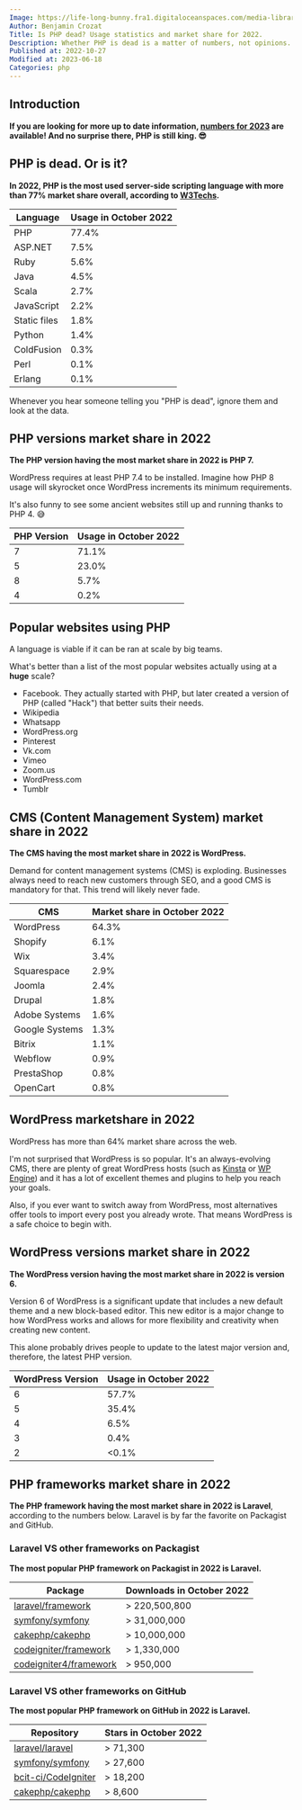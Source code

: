 ```yaml
---
Image: https://life-long-bunny.fra1.digitaloceanspaces.com/media-library/production/15/statistics_a0weap.png
Author: Benjamin Crozat
Title: Is PHP dead? Usage statistics and market share for 2022.
Description: Whether PHP is dead is a matter of numbers, not opinions. I will provide you with essential statistics that will lead you to make better decisions.
Published at: 2022-10-27
Modified at: 2023-06-18
Categories: php
---
```


## Introduction

**If you are looking for more up to date information, [numbers for 2023](https://benjamincrozat.com/php-is-dead-2023) are available! And no surprise there, PHP is still king. 😎**

## PHP is dead. Or is it?

**In 2022, PHP is the most used server-side scripting language with more than 77% market share overall, according to [W3Techs](https://w3techs.com/technologies/overview/programming_language).**

| Language     | Usage in October 2022 |
| ------------ | --------------------- |
| PHP          | 77.4%                 |
| ASP.NET      | 7.5%                  |
| Ruby         | 5.6%                  |
| Java         | 4.5%                  |
| Scala        | 2.7%                  |
| JavaScript   | 2.2%                  |
| Static files | 1.8%                  |
| Python       | 1.4%                  |
| ColdFusion   | 0.3%                  |
| Perl         | 0.1%                  |
| Erlang       | 0.1%                  |

Whenever you hear someone telling you "PHP is dead", ignore them and look at the data.

## PHP versions market share in 2022

**The PHP version having the most market share in 2022 is PHP 7.**

WordPress requires at least PHP 7.4 to be installed. Imagine how PHP 8 usage will skyrocket once WordPress increments its minimum requirements.

It's also funny to see some ancient websites still up and running thanks to PHP 4. 😅

| PHP Version | Usage in October 2022 |
| ----------- | --------------------- |
| 7           | 71.1%                 |
| 5           | 23.0%                 |
| 8           | 5.7%                  |
| 4           | 0.2%                  |

## Popular websites using PHP

A language is viable if it can be ran at scale by big teams.

What's better than a list of the most popular websites actually using at a **huge** scale?

- Facebook. They actually started with PHP, but later created a version of PHP (called "Hack") that better suits their needs.
- Wikipedia
- Whatsapp
- WordPress.org
- Pinterest
- Vk.com
- Vimeo
- Zoom.us
- WordPress.com
- Tumblr

## CMS (Content Management System) market share in 2022

**The CMS having the most market share in 2022 is WordPress.**

Demand for content management systems (CMS) is exploding. Businesses always need to reach new customers through SEO, and a good CMS is mandatory for that. This trend will likely never fade.

| CMS            | Market share in October 2022 |
| -------------- | ---------------------------- |
| WordPress      | 64.3%                        |
| Shopify        | 6.1%                         |
| Wix            | 3.4%                         |
| Squarespace    | 2.9%                         |
| Joomla         | 2.4%                         |
| Drupal         | 1.8%                         |
| Adobe Systems  | 1.6%                         |
| Google Systems | 1.3%                         |
| Bitrix         | 1.1%                         |
| Webflow        | 0.9%                         |
| PrestaShop     | 0.8%                         |
| OpenCart       | 0.8%                         |

## WordPress marketshare in 2022

WordPress has more than 64% market share across the web.

I'm not surprised that WordPress is so popular. It's an always-evolving CMS, there are plenty of great WordPress hosts (such as [Kinsta](https://benjamincrozat.com/recommends/kinsta-wordpress-hosting) or [WP Engine](https://benjamincrozat.com/recommends/wp-engine)) and it has a lot of excellent themes and plugins to help you reach your goals.

Also, if you ever want to switch away from WordPress, most alternatives offer tools to import every post you already wrote. That means WordPress is a safe choice to begin with.

## WordPress versions market share in 2022

**The WordPress version having the most market share in 2022 is version 6.**

Version 6 of WordPress is a significant update that includes a new default theme and a new block-based editor. This new editor is a major change to how WordPress works and allows for more flexibility and creativity when creating new content.

This alone probably drives people to update to the latest major version and, therefore, the latest PHP version.

| WordPress Version | Usage in October 2022 |
| ----------------- | --------------------- |
| 6                 | 57.7%                 |
| 5                 | 35.4%                 |
| 4                 | 6.5%                  |
| 3                 | 0.4%                  |
| 2                 | <0.1%                 |

## PHP frameworks market share in 2022

**The PHP framework having the most market share in 2022 is Laravel**, according to the numbers below. Laravel is by far the favorite on Packagist and GitHub.

### Laravel VS other frameworks on Packagist

**The most popular PHP framework on Packagist in 2022 is Laravel.**

| Package | Downloads in October 2022 |
| ------------------------------------------------------------ | ------------------------- |
| [laravel/framework](https://packagist.org/laravel/framework) | > 220,500,800             |
| [symfony/symfony](https://packagist.org/symfony/symfony)     | > 31,000,000              |
| [cakephp/cakephp](https://packagist.org/cakephp/cakephp)     | > 10,000,000              |
| [codeigniter/framework](https://packagist.org/codeigniter/framework)     | > 1,330,000  
| [codeigniter4/framework](https://packagist.org/codeigniter4/framework)     | > 950,000  |

### Laravel VS other frameworks on GitHub

**The most popular PHP framework on GitHub in 2022 is Laravel.**

| Repository                                            | Stars in October 2022 |
| ----------------------------------------------------- | --------------------- |
| [laravel/laravel](https://github.com/laravel/laravel) | > 71,300              |
| [symfony/symfony](https://github.com/symfony/symfony) | > 27,600              |
| [bcit-ci/CodeIgniter](https://github.com/bcit-ci/CodeIgniter) | > 18,200              |
| [cakephp/cakephp](https://github.com/cakephp/cakephp) | > 8,600              |

